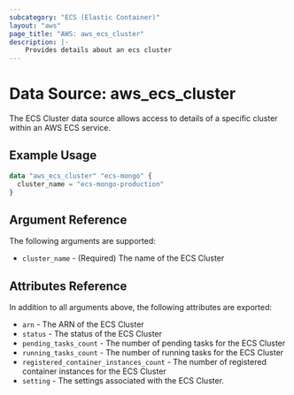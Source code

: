 ```yaml
---
subcategory: "ECS (Elastic Container)"
layout: "aws"
page_title: "AWS: aws_ecs_cluster"
description: |-
    Provides details about an ecs cluster
---
```


# Data Source: aws_ecs_cluster

The ECS Cluster data source allows access to details of a specific
cluster within an AWS ECS service.

## Example Usage

```terraform
data "aws_ecs_cluster" "ecs-mongo" {
  cluster_name = "ecs-mongo-production"
}
```

## Argument Reference

The following arguments are supported:

* `cluster_name` - (Required) The name of the ECS Cluster

## Attributes Reference

In addition to all arguments above, the following attributes are exported:

* `arn` - The ARN of the ECS Cluster
* `status` - The status of the ECS Cluster
* `pending_tasks_count` - The number of pending tasks for the ECS Cluster
* `running_tasks_count` - The number of running tasks for the ECS Cluster
* `registered_container_instances_count` - The number of registered container instances for the ECS Cluster
* `setting` - The settings associated with the ECS Cluster.
